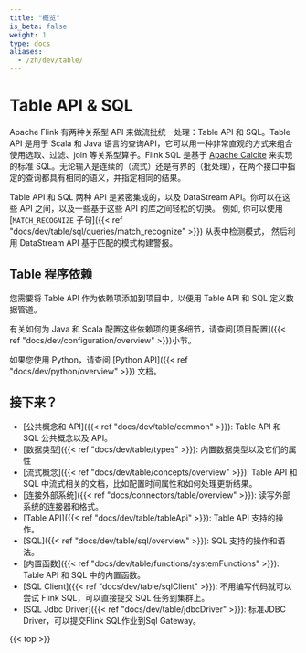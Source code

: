 ```yaml
---
title: "概览"
is_beta: false
weight: 1
type: docs
aliases:
  - /zh/dev/table/
---
```

<!--
Licensed to the Apache Software Foundation (ASF) under one
or more contributor license agreements.  See the NOTICE file
distributed with this work for additional information
regarding copyright ownership.  The ASF licenses this file
to you under the Apache License, Version 2.0 (the
"License"); you may not use this file except in compliance
with the License.  You may obtain a copy of the License at

  http://www.apache.org/licenses/LICENSE-2.0

Unless required by applicable law or agreed to in writing,
software distributed under the License is distributed on an
"AS IS" BASIS, WITHOUT WARRANTIES OR CONDITIONS OF ANY
KIND, either express or implied.  See the License for the
specific language governing permissions and limitations
under the License.
-->

# Table API & SQL

Apache Flink 有两种关系型 API 来做流批统一处理：Table API 和 SQL。Table API 是用于 Scala 和 Java 语言的查询API，它可以用一种非常直观的方式来组合使用选取、过滤、join 等关系型算子。Flink SQL 是基于 [Apache Calcite](https://calcite.apache.org) 来实现的标准 SQL。无论输入是连续的（流式）还是有界的（批处理），在两个接口中指定的查询都具有相同的语义，并指定相同的结果。

Table API 和 SQL 两种 API 是紧密集成的，以及 DataStream API。你可以在这些 API 之间，以及一些基于这些 API 的库之间轻松的切换。
例如, 你可以使用 [`MATCH_RECOGNIZE` 子句]({{< ref "docs/dev/table/sql/queries/match_recognize" >}}) 从表中检测模式，
然后利用 DataStream API 基于匹配的模式构建警报。

## Table 程序依赖

您需要将 Table API 作为依赖项添加到项目中，以便用 Table API 和 SQL 定义数据管道。

有关如何为 Java 和 Scala 配置这些依赖项的更多细节，请查阅[项目配置]({{< ref "docs/dev/configuration/overview" >}})小节。

如果您使用 Python，请查阅 [Python API]({{< ref "docs/dev/python/overview" >}}) 文档。

接下来？
-----------------

* [公共概念和 API]({{< ref "docs/dev/table/common" >}}): Table API 和 SQL 公共概念以及 API。
* [数据类型]({{< ref "docs/dev/table/types" >}}): 内置数据类型以及它们的属性
* [流式概念]({{< ref "docs/dev/table/concepts/overview" >}}): Table API 和 SQL 中流式相关的文档，比如配置时间属性和如何处理更新结果。
* [连接外部系统]({{< ref "docs/connectors/table/overview" >}}): 读写外部系统的连接器和格式。
* [Table API]({{< ref "docs/dev/table/tableApi" >}}): Table API 支持的操作。
* [SQL]({{< ref "docs/dev/table/sql/overview" >}}): SQL 支持的操作和语法。
* [内置函数]({{< ref "docs/dev/table/functions/systemFunctions" >}}): Table API 和 SQL 中的内置函数。
* [SQL Client]({{< ref "docs/dev/table/sqlClient" >}}): 不用编写代码就可以尝试 Flink SQL，可以直接提交 SQL 任务到集群上。
* [SQL Jdbc Driver]({{< ref "docs/dev/table/jdbcDriver" >}}): 标准JDBC Driver，可以提交Flink SQL作业到Sql Gateway。

{{< top >}}
